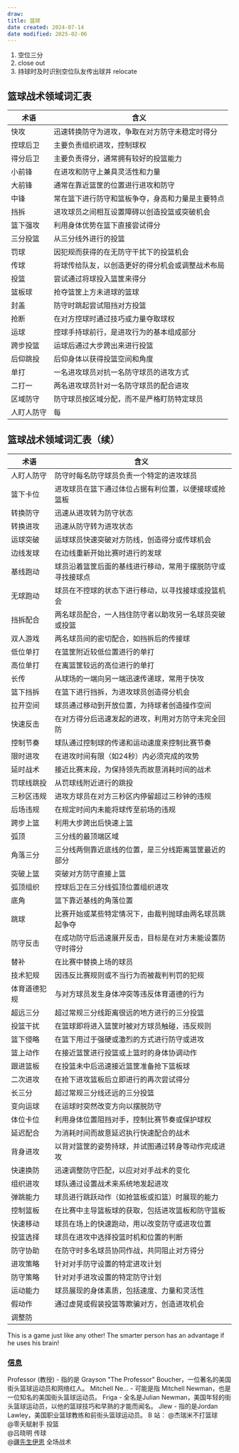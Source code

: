```yaml
---
draw:
title: 篮球
date created: 2024-07-14
date modified: 2025-02-06
---
```

1. 空位三分
2. close out
3. 持球时及时识别空位队友传出球并 relocate

## 篮球战术领域词汇表

| 术语              | 含义                                                         |
|-------------------|--------------------------------------------------------------|
| 快攻              | 迅速转换防守为进攻，争取在对方防守未稳定时得分                 |
| 控球后卫          | 主要负责组织进攻，控制球权                                   |
| 得分后卫          | 主要负责得分，通常拥有较好的投篮能力                         |
| 小前锋            | 在进攻和防守上兼具灵活性和力量                               |
| 大前锋            | 通常在靠近篮筐的位置进行进攻和防守                           |
| 中锋              | 常在篮下进行防守和篮板争夺，身高和力量是主要特点             |
| 挡拆              | 进攻球员之间相互设置障碍以创造投篮或突破机会                 |
| 篮下强攻          | 利用身体优势在篮下直接尝试得分                               |
| 三分投篮          | 从三分线外进行的投篮                                         |
| 罚球              | 因犯规而获得的在无防守干扰下的投篮机会                       |
| 传球              | 将球传给队友，以创造更好的得分机会或调整战术布局               |
| 投篮              | 尝试通过将球投入篮筐来得分                                   |
| 篮板球            | 抢夺篮筐上方未进球的篮球                                     |
| 封盖              | 防守时跳起尝试阻挡对方投篮                                   |
| 抢断              | 在对方控球时通过技巧或力量夺取球权                           |
| 运球              | 控球手持球前行，是进攻行为的基本组成部分                      |
| 跨步投篮          | 运球后通过大步跨出来进行投篮                                 |
| 后仰跳投          | 后仰身体以获得投篮空间和角度                                 |
| 单打              | 一名进攻球员对抗一名防守球员的进攻方式                        |
| 二打一            | 两名进攻球员针对一名防守球员的配合进攻                       |
| 区域防守          | 防守球员按区域分配，而不是严格盯防特定球员                   |
| 人盯人防守        | 每

## 篮球战术领域词汇表（续）

| 术语                | 含义                                                         |
|---------------------|--------------------------------------------------------------|
| 人盯人防守          | 防守时每名防守球员负责一个特定的进攻球员                     |
| 篮下卡位            | 进攻球员在篮下通过体位占据有利位置，以便接球或抢篮板         |
| 转换防守            | 迅速从进攻转为防守状态                                       |
| 转换进攻            | 迅速从防守转为进攻状态                                       |
| 运球突破            | 运球球员快速突破对方防线，创造得分或传球机会                 |
| 边线发球            | 在边线重新开始比赛时进行的发球                               |
| 基线跑动            | 球员沿着篮筐后面的基线进行移动，常用于摆脱防守或寻找接球点   |
| 无球跑动            | 球员在不控球的状态下进行移动，以寻找接球或投篮机会           |
| 挡拆配合            | 两名球员配合，一人挡住防守者以助攻另一名球员突破或投篮      |
| 双人游戏            | 两名球员间的密切配合，如挡拆后的传接球                       |
| 低位单打            | 在篮筐附近较低位置进行的单打                                 |
| 高位单打            | 在离篮筐较远的高位进行的单打                                 |
| 长传                | 从球场的一端向另一端迅速传递球，常用于快攻                   |
| 篮下挡拆            | 在篮下进行挡拆，为进攻球员创造得分机会                       |
| 拉开空间            | 球员通过移动到开放位置，为持球者创造操作空间                 |
| 快速反击            | 在对方得分后迅速发起的进攻，利用对方防守未完全回防           |
| 控制节奏            | 球队通过控制球的传递和运动速度来控制比赛节奏                 |
| 限时进攻            | 在进攻时间有限（如24秒）内必须完成的攻势                     |
| 延时战术            | 接近比赛末段，为保持领先而故意消耗时间的战术                 |
| 罚球线跳投          | 从罚球线附近进行的跳投                                       |
| 三秒区违规          | 进攻方球员在对方三秒区内停留超过三秒钟的违规                 |
| 后场违规            | 在规定时间内未能将球传至前场的违规                           |
| 跨步上篮            | 利用大步跨出后快速上篮                                       |
| 弧顶                | 三分线的最顶端区域                                           |
| 角落三分            | 三分线两侧靠近底线的位置，是三分线距离篮筐最近的部分         |
| 突破上篮            | 突破对方防守直接上篮                                         |
| 弧顶组织            | 控球后卫在三分线弧顶位置组织进攻                             |
| 底角                | 篮下靠近基线的角落位置                                       |
| 跳球                | 比赛开始或某些特定情况下，由裁判抛球由两名球员跳起争夺       |
| 防守反击            | 在成功防守后迅速展开反击，目标是在对方未能设置防守时得分     |
| 替补                | 在比赛中替换上场的球员                                       |
| 技术犯规            | 因违反比赛规则或不当行为而被裁判判罚的犯规                   |
| 体育道德犯规        | 与对方球员发生身体冲突等违反体育道德的行为                   |
| 超远三分            | 超过常规三分线距离很远的地方进行的三分投篮                   |
| 投篮干扰            | 在篮球即将进入篮筐时被对方球员触碰，违反规则                 |
| 篮下侵略            | 在篮下用过于强硬或激烈的方式进行防守或进攻                   |
| 篮上动作            | 在接近篮筐进行投篮或上篮时的身体协调动作                     |
| 跟进篮板            | 在投篮未中后迅速接近篮筐准备抢下篮板球                       |
| 二次进攻            | 在抢下进攻篮板后立即进行的再次尝试得分                       |
| 长三分              | 超过常规三分线还远的三分投篮                                 |
| 变向运球            | 在运球时突然改变方向以摆脱防守                               |
| 体位卡位            | 利用身体位置阻挡对手，控制比赛节奏或保护球权                  |
| 延迟配合            | 为消耗时间而故意延迟执行快速配合的战术                       |
| 背身进攻            | 以背对篮筐的姿势持球，并试图通过转身等动作完成进攻            |
| 快速换防            | 迅速调整防守匹配，以应对对手战术的变化                       |
| 组织进攻            | 球队通过设置战术来系统地发起进攻                             |
| 弹跳能力            | 球员进行跳跃动作（如抢篮板或扣篮）时展现的能力               |
| 控制篮板            | 在比赛中主导篮板球的获取，包括进攻篮板和防守篮板             |
| 快速移动            | 球员在场上的快速跑动，用以改变防守或进攻位置                 |
| 投篮选择            | 球员在进攻中选择投篮时机和位置的判断                         |
| 防守协助            | 在防守时多名球员协同作战，共同阻止对方得分                   |
| 进攻策略            | 针对对手防守设置的特定进攻计划                               |
| 防守策略            | 针对对手进攻设置的特定防守计划                               |
| 运动能力            | 球员展现的身体素质，包括速度、力量和灵活性                   |
| 假动作              | 通过虚晃或假装投篮等欺骗对方，创造进攻机会                   |
| 调整防

This is a game just like any other! The smarter person has an advantage if he uses his brain!

### [信息](信息.md)

Professor (教授) - 指的是 Grayson "The Professor" Boucher，一位著名的美国街头篮球运动员和网络红人。
Mitchell Ne... - 可能是指 Mitchell Newman，也是一位知名的美国街头篮球运动员。
Friga - 全名是Julian Newman，美国年轻的街头篮球运动员，以他的篮球技巧和早熟的才能而闻名。
Jlew - 指的是Jordan Lawley，美国职业篮球教练和前街头篮球运动员。
B 站：
@杰瑞米不打篮球  
@零夭赋射手 投篮  
@吕晓明 传球  
@[疆先生伊恩](https://space.bilibili.com/386923478) 全场战术
